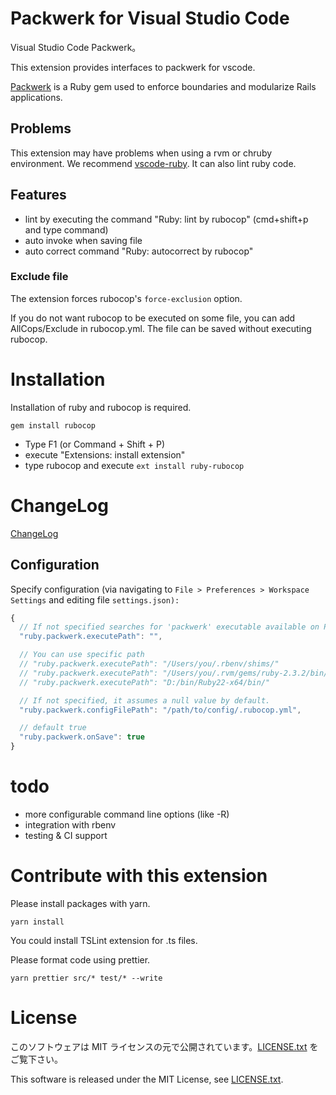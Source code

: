 # Packwerk for Visual Studio Code

<!-- ![travis status](https://travis-ci.org/misogi/vscode-ruby-rubocop.svg?branch=master) -->

Visual Studio Code Packwerk。

This extension provides interfaces to packwerk for vscode.

[Packwerk](https://github.com/Shopify/packwerk) is a Ruby gem used to enforce boundaries and modularize Rails applications.

<!-- [ruby rubocop in Code Market Place](https://marketplace.visualstudio.com/items/misogi.ruby-rubocop) -->

<!-- ![exec on save](./images/onsave.gif) -->

## Problems

This extension may have problems when using a rvm or chruby environment.
We recommend [vscode-ruby](https://marketplace.visualstudio.com/items?itemName=rebornix.Ruby). It can also lint ruby code.

## Features

- lint by executing the command "Ruby: lint by rubocop" (cmd+shift+p and type command)
- auto invoke when saving file
- auto correct command "Ruby: autocorrect by rubocop"

### Exclude file

The extension forces rubocop's `force-exclusion` option.

If you do not want rubocop to be executed on some file, you can add AllCops/Exclude in rubocop.yml. The file can be saved without executing rubocop.

# Installation

Installation of ruby and rubocop is required.

```
gem install rubocop
```

- Type F1 (or Command + Shift + P)
- execute "Extensions: install extension"
- type rubocop and execute `ext install ruby-rubocop`

# ChangeLog

[ChangeLog](CHANGELOG.md)

## Configuration

Specify configuration (via navigating to `File > Preferences > Workspace Settings` and editing file `settings.json):`

```javascript
{
  // If not specified searches for 'packwerk' executable available on PATH (default and recommended)
  "ruby.packwerk.executePath": "",

  // You can use specific path
  // "ruby.packwerk.executePath": "/Users/you/.rbenv/shims/"
  // "ruby.packwerk.executePath": "/Users/you/.rvm/gems/ruby-2.3.2/bin/"
  // "ruby.packwerk.executePath": "D:/bin/Ruby22-x64/bin/"

  // If not specified, it assumes a null value by default.
  "ruby.packwerk.configFilePath": "/path/to/config/.rubocop.yml",

  // default true
  "ruby.packwerk.onSave": true
}
```

# todo

- more configurable command line options (like -R)
- integration with rbenv
- testing & CI support

# Contribute with this extension

Please install packages with yarn.

    yarn install

You could install TSLint extension for .ts files.

Please format code using prettier.

```
yarn prettier src/* test/* --write
```

# License

このソフトウェアは MIT ライセンスの元で公開されています。[LICENSE.txt](LICENSE.txt) をご覧下さい。

This software is released under the MIT License, see [LICENSE.txt](LICENSE.txt).
